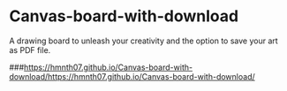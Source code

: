 # Canvas-board-with-download
A drawing board to unleash your creativity and the option to save your art as PDF file.

###https://hmnth07.github.io/Canvas-board-with-download/https://hmnth07.github.io/Canvas-board-with-download/
